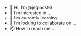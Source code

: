 - 👋 Hi, I’m @jetpack93
- 👀 I’m interested in ...
- 🌱 I’m currently learning ...
- 💞️ I’m looking to collaborate on ...
- 📫 How to reach me ...

<!---awesfwsfaweaweef
jetpack93/jetpack93 is a ✨ special ✨ repository because its `README.md` (this file) appears on your GitHub profile.
You can click the Preview link to take a look at your changes.
HELLO 
--->
